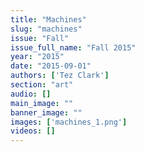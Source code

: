 ```yaml
---
title: "Machines"
slug: "machines"
issue: "Fall"
issue_full_name: "Fall 2015"
year: "2015"
date: "2015-09-01"
authors: ['Tez Clark']
section: "art"
audio: []
main_image: ""
banner_image: ""
images: ['machines_1.png']
videos: []
---
```

